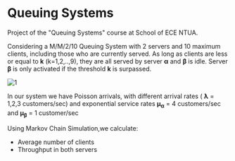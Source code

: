 # Queuing Systems 

Project of the "Queuing Systems" course at School of ECE NTUA.

Considering a M/M/2/10 Queuing System with 2 servers and 10 maximum clients, including those who are currently served. As long as clients are less or equal to **k** (k=1,2,..,9), they are all served by server **α** and **β** is idle. Server **β** is only activated if the threshold **k** is surpassed.

![1](https://user-images.githubusercontent.com/20473840/35744249-8e6c5958-0848-11e8-944a-81ca750b73e2.png)

In our system we have Poisson arrivals, with different arrival rates ( **λ** = 1,2,3 customers/sec) and exponential service rates **μ<sub>α</sub>** = 4 customers/sec and **μ<sub>β</sub>** = 1 customer/sec

Using Markov Chain Simulation,we calculate:
* Average number of clients
* Throughput in both servers
